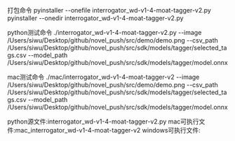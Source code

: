 打包命令
pyinstaller --onefile interrogator_wd-v1-4-moat-tagger-v2.py
pyinstaller --onedir interrogator_wd-v1-4-moat-tagger-v2.py

python测试命令
./interrogator_wd-v1-4-moat-tagger-v2.py --image /Users/siwu/Desktop/github/novel_push/src/demo/demo.png --csv_path /Users/siwu/Desktop/github/novel_push/src/sdk/models/tagger/selected_tags.csv --model_path /Users/siwu/Desktop/github/novel_push/src/sdk/models/tagger/model.onnx

mac测试命令
./mac/interrogator_wd-v1-4-moat-tagger-v2 --image /Users/siwu/Desktop/github/novel_push/src/demo/demo.png --csv_path /Users/siwu/Desktop/github/novel_push/src/sdk/models/tagger/selected_tags.csv --model_path /Users/siwu/Desktop/github/novel_push/src/sdk/models/tagger/model.onnx

python源文件:interrogator_wd-v1-4-moat-tagger-v2.py
mac可执行文件:mac_interrogator_wd-v1-4-moat-tagger-v2
windows可执行文件:

